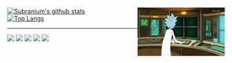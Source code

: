 [![Subranium's github stats](https://github-readme-stats.vercel.app/api?username=obiorbitalstar&show_icons=true&theme=merko&include_all_commits=true&hide=issues&card_width=5)](https://github.com/anuraghazra/github-readme-stats) <img align="right" width="40%" alt="GIF" src="https://github.com/darshan-jain/darshan-jain/blob/master/rick.gif" /> <br/>
[![Top Langs](https://github-readme-stats.vercel.app/api/top-langs/?username=obiorbitalstar&layout=compact&show_icons=true&theme=merko)](https://github.com/anuraghazra/github-readme-stats)



-----
![](https://img.shields.io/badge/Developer-Node-informational?style=flat&logo=node.jslogoColor=white&color=025800)
![](https://img.shields.io/badge/Developer-JavaScript-informational?style=flat&logo=javascript&logoColor=white&color=f7df1c)
![](https://img.shields.io/badge/Developer-HTML-informational?style=flat&logo=html5&logoColor=white&color=dc4a27)
![](https://img.shields.io/badge/Developer-CSS-informational?style=flat&logo=css-wizardry&logoColor=white&color=264bdc)
![](https://img.shields.io/badge/Developer-Python-informational?style=flat&logo=pyhton-wizardry&logoColor=white&color=004daa)
